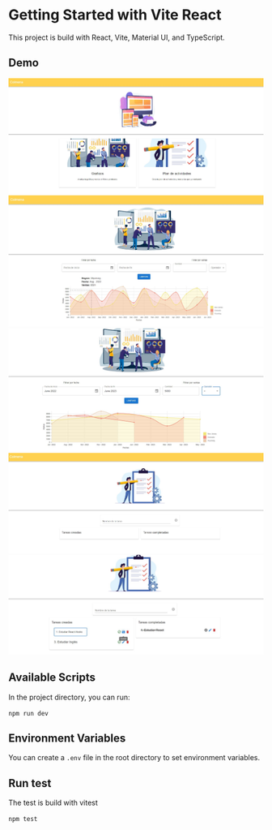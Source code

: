 # Getting Started with Vite React

This project is build with React, Vite, Material UI, and TypeScript.

## Demo

<img src="public/main.jpg"/>

<img src="public/graphics.jpg"/>

<img src="public/calculate.jpg"/>

<img src="public/activities.jpg"/>

<img src="public/filters.jpg"/>

## Available Scripts

In the project directory, you can run:

`npm run dev`

## Environment Variables

You can create a `.env` file in the root directory to set environment variables.

## Run test

The test is build with vitest

`npm test`
